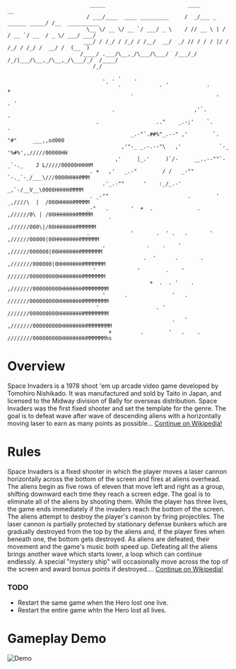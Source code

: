 ```
                          _____                          ____                     __              
                         / ___/____  ____ _________     /  _/___ _   ______ _____/ /__  __________
                         \__ \/ __ \/ __ `/ ___/ _ \    / // __ \ | / / __ `/ __  / _ \/ ___/ ___/
                        ___/ / /_/ / /_/ / /__/  __/  _/ // / / / |/ / /_/ / /_/ /  __/ /  (__  ) 
                       /____/ .___/\__,_/\___/\___/  /___/_/ /_/|___/\__,_/\__,_/\___/_/  /____/  
                           /_/                                                                    
                       
                              .  . '    .
                               '   .            . '            .                +
                                       `                          '    . '
                                 .                         ,'`.                         .
                            .                  .."    _.-;'    `.              .
                                       _.-"`.##%"_.--" ,'        `.           "#"     ___,,od000
                                    ,'"-_ _.-.--"\   ,'            `-_       '%#%',,/////00000HH
                                  ,'     |_.'     )`/-     __..--""`-_`-._    J L/////00000HHHHM
                          . +   ,'   _.-"        / /   _-""           `-._`-_/___\///0000HHHHMMM
                              .'_.-""      '    :_/_.-'                 _,`-/__V__\0000HHHHHMMMM
                          . _-""                         .        '   _,////\  |  /000HHHHHMMMMM
                         _-"   .       '  +  .              .        ,//////0\ | /00HHHHHHHMMMMM
                                `                                   ,//////000\|/00HHHHHHHMMMMMM
                         .             '       .  ' .   .       '  ,//////00000|00HHHHHHHHMMMMMM
                              .             .    .    '           ,//////000000|00HHHHHHHMMMMMMM
                                           .  '      .       .   ,///////000000|0HHHHHHHHMMMMMMM
                           '             '        .    '         ///////000000000HHHHHHHHMMMMMMM
                                             +  .  . '    .     ,///////000000000HHHHHHHMMMMMMMM
                              '      .              '   .       ///////000000000HHHHHHHHMMMMMMMM
                            '                  . '              ///////000000000HHHHHHHHMMMMMMMM
                                                    .   '      ,///////000000000HHHHHHHHMMMMMMMM
                                +         .        '   .    .  ////////000000000HHHHHHHHMMMMMMhs
```

# Overview
Space Invaders is a 1978 shoot 'em up arcade video game developed by Tomohiro Nishikado. It was manufactured and sold 
by Taito in Japan, and licensed to the Midway division of Bally for overseas distribution. Space Invaders was the first 
fixed shooter and set the template for the genre. The goal is to defeat wave after wave of descending aliens with a 
horizontally moving laser to earn as many points as possible... [Continue on Wikipedia!](https://en.wikipedia.org/wiki/Space_Invaders)

# Rules
Space Invaders is a fixed shooter in which the player moves a laser cannon horizontally across the bottom of the screen 
and fires at aliens overhead. The aliens begin as five rows of eleven that move left and right as a group, shifting 
downward each time they reach a screen edge. The goal is to eliminate all of the aliens by shooting them. While the 
player has three lives, the game ends immediately if the invaders reach the bottom of the screen. The aliens attempt to 
destroy the player's cannon by firing projectiles. The laser cannon is partially protected by stationary defense bunkers
which are gradually destroyed from the top by the aliens and, if the player fires when beneath one, the bottom gets destroyed.
As aliens are defeated, their movement and the game's music both speed up. Defeating all the aliens brings another wave 
which starts lower, a loop which can continue endlessly. A special "mystery ship" will occasionally move across the top 
of the screen and award bonus points if destroyed.... [Continue on Wikipedia!](https://en.wikipedia.org/wiki/Space_Invaders)

### TODO
- Restart the same game when the Hero lost one live.
- Restart the entire game whtn the Hero lost all lives.

# Gameplay Demo
![Demo]()